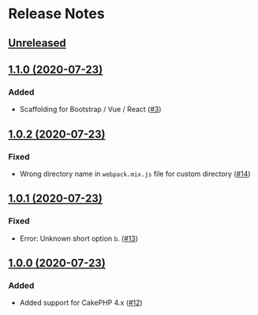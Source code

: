 # Release Notes

## [Unreleased](https://github.com/ishanvyas22/asset-mix/compare/1.1.0...master)

## [1.1.0 (2020-07-23)](https://github.com/ishanvyas22/asset-mix/compare/1.0.2...1.1.0)

### Added
- Scaffolding for Bootstrap / Vue / React ([#3](https://github.com/ishanvyas22/asset-mix/issues/3))

## [1.0.2 (2020-07-23)](https://github.com/ishanvyas22/asset-mix/compare/1.0.1...1.0.2)

### Fixed
- Wrong directory name in `webpack.mix.js` file for custom directory ([#14](https://github.com/ishanvyas22/asset-mix/issues/14))

## [1.0.1 (2020-07-23)](https://github.com/ishanvyas22/asset-mix/compare/1.0.0...1.0.1)

### Fixed
- Error: Unknown short option `b`. ([#13](https://github.com/ishanvyas22/asset-mix/issues/13))

## [1.0.0 (2020-07-23)](https://github.com/ishanvyas22/asset-mix/compare/0.4.2...1.0.0)

### Added
- Added support for CakePHP 4.x ([#12](https://github.com/ishanvyas22/asset-mix/pull/12))
